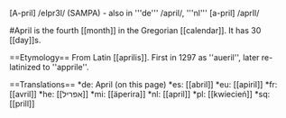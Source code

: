 [A-pril] /eIpr3l/ (SAMPA) - also in '''de''' /april/, '''nl''' [a-pril] /aprIl/

#April is the fourth [[month]] in the Gregorian [[calendar]]. It has 30 [[day]]s.

==Etymology==
From Latin [[aprilis]]. First in 1297 as ''aueril'', later re-latinized to ''apprile''.

==Translations==
*de: April (on this page)
*es: [[abril]]
*eu: [[apiril]]
*fr: [[avril]]
*he: [[אפריל]]
*mi: [[äperira]]
*nl: [[april]]
*pl: [[kwiecień]]
*sq: [[prill]]